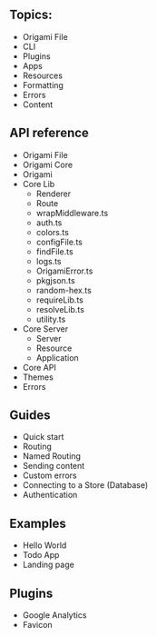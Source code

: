 ## Topics:
- Origami File
- CLI
- Plugins
- Apps
- Resources
- Formatting
- Errors
- Content

## API reference
- Origami File
- Origami Core
- Origami
- Core Lib
  - Renderer
  - Route
  - wrapMiddleware.ts
  - auth.ts
  - colors.ts
  - configFile.ts
  - findFile.ts
  - logs.ts
  - OrigamiError.ts
  - pkgjson.ts
  - random-hex.ts
  - requireLib.ts
  - resolveLib.ts
  - utility.ts
- Core Server
  - Server
  - Resource
  - Application
- Core API
- Themes
- Errors

## Guides
- Quick start
- Routing
- Named Routing
- Sending content
- Custom errors
- Connecting to a Store (Database)
- Authentication

## Examples
- Hello World
- Todo App
- Landing page


## Plugins
- Google Analytics
- Favicon
